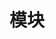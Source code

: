 <!--
 * @Author: shgopher shgopher@gmail.com
 * @Date: 2024-01-24 00:19:42
 * @LastEditors: shgopher shgopher@gmail.com
 * @LastEditTime: 2024-01-24 00:19:47
 * @FilePath: /TSFamily/ts/模块/README.md
 * @Description: 
 * 
 * Copyright (c) 2024 by shgopher, All Rights Reserved. 
-->
# 模块